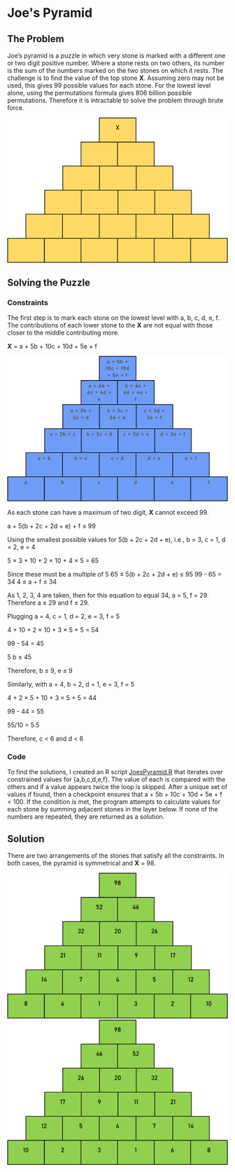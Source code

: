 # Joe's Pyramid

## The Problem
Joe’s pyramid is a puzzle in which very stone is marked with a different one or two digit positive number. Where a stone rests on two others, its number is the sum of the numbers marked on the two stones on which it rests. The challenge is to find the value of the top stone **X**. Assuming zero may not be used, this gives 99 possible values for each stone. For the lowest level alone, using the permutations formula gives 806 billion possible permutations. Therefore it is intractable to solve the problem through brute force.

<img src="https://github.com/TomMakesThings/Joes-Pyramid/blob/assets/Images/Joes-Pyramid.png" width=550>

## Solving the Puzzle
### Constraints
The first step is to mark each stone on the lowest level with a, b, c, d, e, f. The contributions of each lower stone to the **X** are not equal with those closer to the middle contributing more.

**X** = a + 5b + 10c + 10d + 5e + f

<img src="https://github.com/TomMakesThings/Joes-Pyramid/blob/assets/Images/Pyramid-Letters.png" width=550>

As each stone can have a maximum of two digit, **X** cannot exceed 99.

a + 5(b + 2c + 2d + e) + f ≤ 99

Using the smallest possible values for 5(b + 2c + 2d + e), i.e., b = 3, c = 1, d = 2, e = 4

5 × 3 + 10 + 2 × 10 + 4 × 5 = 65

Since these must be a multiple of 5
65 ≤ 5(b + 2c + 2d + e) ≤ 95
99 - 65 = 34
4 ≤ a + f ≤ 34

As 1, 2, 3, 4 are taken, then for this equation to equal 34, a = 5, f = 29.
Therefore a ≤ 29 and f ≤ 29.

Plugging a = 4, c = 1, d = 2, e = 3, f = 5

4 + 10 + 2 × 10 + 3 × 5 + 5 = 54

99 - 54 = 45

5 b ≤ 45

Therefore, b ≤ 9, e ≤ 9

Similarly, with a = 4, b = 2, d = 1, e = 3, f = 5

4 + 2 × 5 + 10 + 3 × 5 + 5 = 44

99 - 44 = 55

55/10 = 5.5

Therefore, c < 6 and d < 6

### Code
To find the solutions, I created an R script [JoesPyramid.R](https://github.com/TomMakesThings/Joes-Pyramid/blob/main/JoesPyramid.R) that iterates over constrained values for {a,b,c,d,e,f}. The value of each is compared with the others and if a value appears twice the loop is skipped. After a unique set of values if found, then a checkpoint ensures that a + 5b + 10c + 10d + 5e + f < 100. If the condition is met, the program attempts to calculate values for each stone by summing adjacent stones in the layer below. If none of the numbers are repeated, they are returned as a solution.

## Solution
There are two arrangements of the stones that satisfy all the constraints. In both cases, the pyramid is symmetrical and **X** = 98.

<img src="https://github.com/TomMakesThings/Joes-Pyramid/blob/assets/Images/Pyramid-Solved.png" width=550>
<img src="https://github.com/TomMakesThings/Joes-Pyramid/blob/assets/Images/Pyramid-Solved-2.png" width=550>
